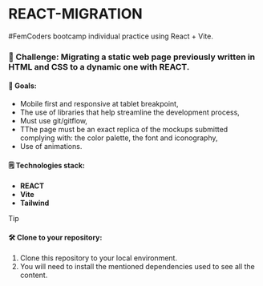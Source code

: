 # REACT-MIGRATION  

#FemCoders bootcamp individual practice using React + Vite.

<h3> 🎯 Challenge: Migrating a static web page previously written in HTML and CSS to a dynamic one with REACT.</h2>

<h4> 🏁 Goals:</h4>
<ul>
<li>Mobile first and responsive at tablet breakpoint,</li>
<li>The use of libraries that help streamline the development process,</li>
<li>Must use git/gitflow,</li>
<li>TThe page must be an exact replica of the mockups submitted complying with: the color palette,
the font and iconography,</li>
<li>Use of animations.</li>
</ul>

<h4> 🗒 Technologies stack:</h4>
<ul>
<li><strong>REACT</strong></li>
<li><strong>Vite</strong></li>
<li><strong>Tailwind</strong></li>
</ul>

> [!TIP]
> <h4>🛠 Clone to your repository:</h4>
> <ol>
> <li>Clone this repository to your local environment.</li>
> <li>You will need to install the mentioned dependencies used to see all the content.</li>
> </ol>
